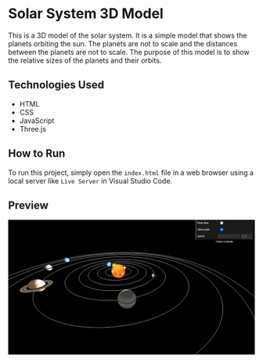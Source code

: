 # Solar System 3D Model

This is a 3D model of the solar system. It is a simple model that shows the planets orbiting the sun. The planets are not to scale and the distances between the planets are not to scale. The purpose of this model is to show the relative sizes of the planets and their orbits.

## Technologies Used

- HTML
- CSS
- JavaScript
- Three.js

## How to Run

To run this project, simply open the `index.html` file in a web browser using a local server like `Live Server` in Visual Studio Code.

## Preview

![Solar System 3D Model](/public/preview.png)